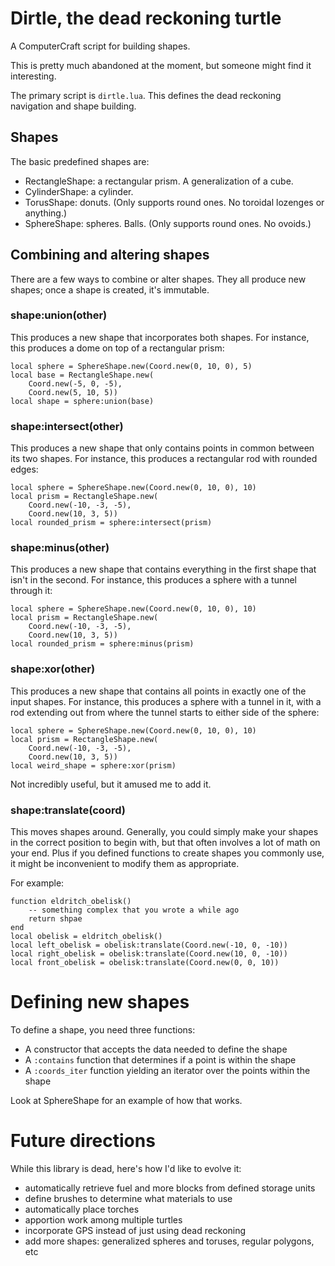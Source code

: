 # Dirtle, the dead reckoning turtle

A ComputerCraft script for building shapes.

This is pretty much abandoned at the moment, but someone might find it interesting.

The primary script is `dirtle.lua`. This defines the dead reckoning navigation and shape building.

## Shapes

The basic predefined shapes are:

* RectangleShape: a rectangular prism. A generalization of a cube.
* CylinderShape: a cylinder.
* TorusShape: donuts. (Only supports round ones. No toroidal lozenges or anything.)
* SphereShape: spheres. Balls. (Only supports round ones. No ovoids.)

## Combining and altering shapes

There are a few ways to combine or alter shapes. They all produce new shapes; once a shape is
created, it's immutable.

### shape:union(other)

This produces a new shape that incorporates both shapes. For instance, this produces a dome on top
of a rectangular prism:

    local sphere = SphereShape.new(Coord.new(0, 10, 0), 5)
    local base = RectangleShape.new(
        Coord.new(-5, 0, -5),
        Coord.new(5, 10, 5))
    local shape = sphere:union(base)

### shape:intersect(other)

This produces a new shape that only contains points in common between its two shapes. For instance,
this produces a rectangular rod with rounded edges:

    local sphere = SphereShape.new(Coord.new(0, 10, 0), 10)
    local prism = RectangleShape.new(
        Coord.new(-10, -3, -5),
        Coord.new(10, 3, 5))
    local rounded_prism = sphere:intersect(prism)

### shape:minus(other)

This produces a new shape that contains everything in the first shape that isn't in the second. For
instance, this produces a sphere with a tunnel through it:

    local sphere = SphereShape.new(Coord.new(0, 10, 0), 10)
    local prism = RectangleShape.new(
        Coord.new(-10, -3, -5),
        Coord.new(10, 3, 5))
    local rounded_prism = sphere:minus(prism)

### shape:xor(other)

This produces a new shape that contains all points in exactly one of the input shapes. For instance,
this produces a sphere with a tunnel in it, with a rod extending out from where the tunnel starts to
either side of the sphere:

    local sphere = SphereShape.new(Coord.new(0, 10, 0), 10)
    local prism = RectangleShape.new(
        Coord.new(-10, -3, -5),
        Coord.new(10, 3, 5))
    local weird_shape = sphere:xor(prism)

Not incredibly useful, but it amused me to add it.

### shape:translate(coord)

This moves shapes around. Generally, you could simply make your shapes in the correct position to
begin with, but that often involves a lot of math on your end. Plus if you defined functions to
create shapes you commonly use, it might be inconvenient to modify them as appropriate.

For example:

    function eldritch_obelisk()
        -- something complex that you wrote a while ago
        return shpae
    end
    local obelisk = eldritch_obelisk()
    local left_obelisk = obelisk:translate(Coord.new(-10, 0, -10))
    local right_obelisk = obelisk:translate(Coord.new(10, 0, -10))
    local front_obelisk = obelisk:translate(Coord.new(0, 0, 10))


# Defining new shapes

To define a shape, you need three functions:

* A constructor that accepts the data needed to define the shape
* A `:contains` function that determines if a point is within the shape
* A `:coords_iter` function yielding an iterator over the points within the shape

Look at SphereShape for an example of how that works.


# Future directions

While this library is dead, here's how I'd like to evolve it:

* automatically retrieve fuel and more blocks from defined storage units
* define brushes to determine what materials to use
* automatically place torches
* apportion work among multiple turtles
* incorporate GPS instead of just using dead reckoning
* add more shapes: generalized spheres and toruses, regular polygons, etc
